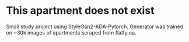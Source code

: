 # This apartment does not exist
  Small study project using StyleGan2-ADA-Pytorch. Generator was trained on ~30k images of apartments scraped from flatfy.ua.
